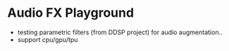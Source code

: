 # Audio FX Playground
- testing parametric filters (from DDSP project) for audio augmentation.. 
- support cpu/gpu/tpu

